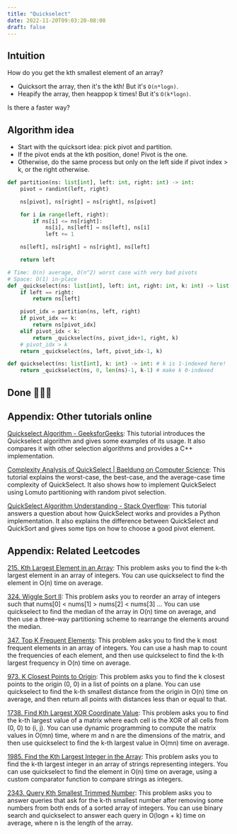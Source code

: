 ```yaml
---
title: "Quickselect"
date: 2022-11-20T09:03:20-08:00
draft: false
---
```

## Intuition

How do you get the kth smallest element of an array?

- Quicksort the array, then it's the kth! But it's `O(n*logn)`.
- Heapify the array, then heappop k times! But it's `O(k*logn)`.

Is there a faster way?

## Algorithm idea

- Start with the quicksort idea: pick pivot and partition.
- If the pivot ends at the kth position, done! Pivot is the one.
- Otherwise, do the same process but only on the left side if pivot index > k, or the right otherwise.

```python
def partition(ns: list[int], left: int, right: int) -> int:
    pivot = randint(left, right)

    ns[pivot], ns[right] = ns[right], ns[pivot]

    for i in range(left, right):
        if ns[i] <= ns[right]:
            ns[i], ns[left] = ns[left], ns[i]
            left += 1

    ns[left], ns[right] = ns[right], ns[left]

    return left

# Time: O(n) average, O(n^2) worst case with very bad pivots
# Space: O(1) in-place
def _quickselect(ns: list[int], left: int, right: int, k: int) -> list[int]:
    if left == right:
        return ns[left]

    pivot_idx = partition(ns, left, right)
    if pivot_idx == k:
        return ns[pivot_idx]
    elif pivot_idx < k:
        return _quickselect(ns, pivot_idx+1, right, k)
    # pivot_idx > k
    return _quickselect(ns, left, pivot_idx-1, k)

def quickselect(ns: list[int], k: int) -> int: # k is 1-indexed here!
    return _quickselect(ns, 0, len(ns)-1, k-1) # make k 0-indexed
```

## Done 🎉🎉🎉

## Appendix: Other tutorials online

[Quickselect Algorithm - GeeksforGeeks](https://www.geeksforgeeks.org/quickselect-algorithm/): This tutorial introduces the Quickselect algorithm and gives some examples of its usage. It also compares it with other selection algorithms and provides a C++ implementation.

[Complexity Analysis of QuickSelect | Baeldung on Computer Science](https://www.baeldung.com/cs/quickselect): This tutorial explains the worst-case, the best-case, and the average-case time complexity of QuickSelect. It also shows how to implement QuickSelect using Lomuto partitioning with random pivot selection.

[QuickSelect Algorithm Understanding - Stack Overflow](https://stackoverflow.com/questions/10846482/quickselect-algorithm-understanding): This tutorial answers a question about how QuickSelect works and provides a Python implementation. It also explains the difference between QuickSelect and QuickSort and gives some tips on how to choose a good pivot element.

## Appendix: Related Leetcodes

[215. Kth Largest Element in an Array](https://leetcode.com/problems/kth-largest-element-in-an-array): This problem asks you to find the k-th largest element in an array of integers. You can use quickselect to find the element in O(n) time on average.

[324. Wiggle Sort II](https://leetcode.com/problems/wiggle-sort-ii): This problem asks you to reorder an array of integers such that nums[0] < nums[1] > nums[2] < nums[3] … You can use quickselect to find the median of the array in O(n) time on average, and then use a three-way partitioning scheme to rearrange the elements around the median.

[347. Top K Frequent Elements](https://leetcode.com/problems/top-k-frequent-elements): This problem asks you to find the k most frequent elements in an array of integers. You can use a hash map to count the frequencies of each element, and then use quickselect to find the k-th largest frequency in O(n) time on average.

[973. K Closest Points to Origin](https://leetcode.com/problems/k-closest-points-to-origin): This problem asks you to find the k closest points to the origin (0, 0) in a list of points on a plane. You can use quickselect to find the k-th smallest distance from the origin in O(n) time on average, and then return all points with distances less than or equal to that.

[1738. Find Kth Largest XOR Coordinate Value](https://leetcode.com/problems/find-kth-largest-xor-coordinate-value): This problem asks you to find the k-th largest value of a matrix where each cell is the XOR of all cells from (0, 0) to (i, j). You can use dynamic programming to compute the matrix values in O(mn) time, where m and n are the dimensions of the matrix, and then use quickselect to find the k-th largest value in O(mn) time on average.

[1985. Find the Kth Largest Integer in the Array](https://leetcode.com/problems/find-the-kth-largest-integer-in-the-array): This problem asks you to find the k-th largest integer in an array of strings representing integers. You can use quickselect to find the element in O(n) time on average, using a custom comparator function to compare strings as integers.

[2343. Query Kth Smallest Trimmed Number](https://leetcode.com/problems/query-kth-smallest-trimmed-number): This problem asks you to answer queries that ask for the k-th smallest number after removing some numbers from both ends of a sorted array of integers. You can use binary search and quickselect to answer each query in O(logn + k) time on average, where n is the length of the array.
